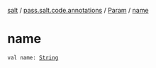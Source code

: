 [salt](../../index.md) / [pass.salt.code.annotations](../index.md) / [Param](index.md) / [name](./name.md)

# name

`val name: `[`String`](https://kotlinlang.org/api/latest/jvm/stdlib/kotlin/-string/index.html)